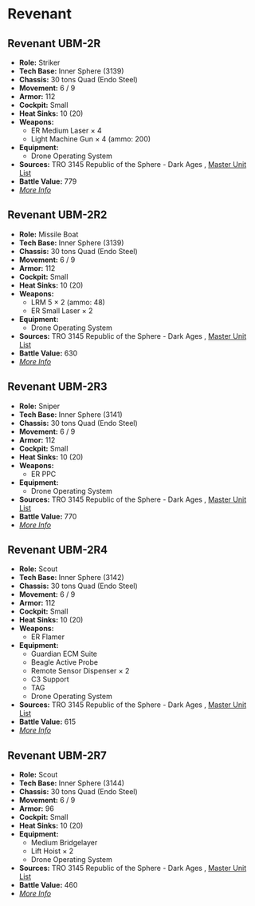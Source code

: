# Revenant 

## Revenant UBM-2R 

- **Role:** Striker 
- **Tech Base:** Inner Sphere (3139) 
- **Chassis:** 30 tons Quad (Endo Steel) 
- **Movement:** 6 / 9 
- **Armor:** 112 
- **Cockpit:** Small 
- **Heat Sinks:** 10 (20) 
- **Weapons:** 
  - ER Medium Laser × 4 
  - Light Machine Gun × 4 (ammo: 200) 
- **Equipment:** 
  - Drone Operating System 
- **Sources:** TRO 3145 Republic of the Sphere - Dark Ages , [Master Unit List](http://masterunitlist.info/Unit/Details/6673/revenant-ubm-2r) 
- **Battle Value:** 779 
- [*More Info*](revenant/revenant_ubm-2r.md) 

## Revenant UBM-2R2 

- **Role:** Missile Boat 
- **Tech Base:** Inner Sphere (3139) 
- **Chassis:** 30 tons Quad (Endo Steel) 
- **Movement:** 6 / 9 
- **Armor:** 112 
- **Cockpit:** Small 
- **Heat Sinks:** 10 (20) 
- **Weapons:** 
  - LRM 5 × 2 (ammo: 48) 
  - ER Small Laser × 2 
- **Equipment:** 
  - Drone Operating System 
- **Sources:** TRO 3145 Republic of the Sphere - Dark Ages , [Master Unit List](http://masterunitlist.info/Unit/Details/6714/revenant-ubm-2r2) 
- **Battle Value:** 630 
- [*More Info*](revenant/revenant_ubm-2r2.md) 

## Revenant UBM-2R3 

- **Role:** Sniper 
- **Tech Base:** Inner Sphere (3141) 
- **Chassis:** 30 tons Quad (Endo Steel) 
- **Movement:** 6 / 9 
- **Armor:** 112 
- **Cockpit:** Small 
- **Heat Sinks:** 10 (20) 
- **Weapons:** 
  - ER PPC 
- **Equipment:** 
  - Drone Operating System 
- **Sources:** TRO 3145 Republic of the Sphere - Dark Ages , [Master Unit List](http://masterunitlist.info/Unit/Details/6715/revenant-ubm-2r3) 
- **Battle Value:** 770 
- [*More Info*](revenant/revenant_ubm-2r3.md) 

## Revenant UBM-2R4 

- **Role:** Scout 
- **Tech Base:** Inner Sphere (3142) 
- **Chassis:** 30 tons Quad (Endo Steel) 
- **Movement:** 6 / 9 
- **Armor:** 112 
- **Cockpit:** Small 
- **Heat Sinks:** 10 (20) 
- **Weapons:** 
  - ER Flamer 
- **Equipment:** 
  - Guardian ECM Suite 
  - Beagle Active Probe 
  - Remote Sensor Dispenser × 2 
  - C3 Support 
  - TAG 
  - Drone Operating System 
- **Sources:** TRO 3145 Republic of the Sphere - Dark Ages , [Master Unit List](http://masterunitlist.info/Unit/Details/6716/revenant-ubm-2r4) 
- **Battle Value:** 615 
- [*More Info*](revenant/revenant_ubm-2r4.md) 

## Revenant UBM-2R7 

- **Role:** Scout 
- **Tech Base:** Inner Sphere (3144) 
- **Chassis:** 30 tons Quad (Endo Steel) 
- **Movement:** 6 / 9 
- **Armor:** 96 
- **Cockpit:** Small 
- **Heat Sinks:** 10 (20) 
- **Equipment:** 
  - Medium Bridgelayer 
  - Lift Hoist × 2 
  - Drone Operating System 
- **Sources:** TRO 3145 Republic of the Sphere - Dark Ages , [Master Unit List](http://masterunitlist.info/Unit/Details/6717/revenant-ubm-2r7) 
- **Battle Value:** 460 
- [*More Info*](revenant/revenant_ubm-2r7.md) 

